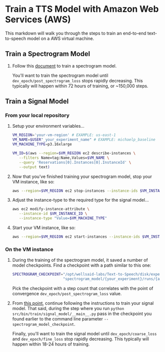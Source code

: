 # Train a TTS Model with Amazon Web Services (AWS)

This markdown will walk you through the steps to train an end-to-end text-to-speech model
on a AWS virtual machine.

## Train a Spectrogram Model

1. Follow this [document](TRAIN_MODEL_AWS.md) to train a spectrogram model.

   You'll want to train the spectrogram model until `dev_epoch/post_spectrogram_loss` stops
   rapidly decreasing. This typically will happen within 72 hours of training, or \~150,000 steps.

## Train a Signal Model

### From your local repository

1. Setup your environment variables...

   ```bash
   VM_REGION='your-vm-region' # EXAMPLE: us-east-1
   VM_NAME=$USER"_your_experiment_name" # EXAMPLE: michaelp_baseline
   VM_MACHINE_TYPE=p3.16xlarge
   ```

   ```bash
   VM_ID=$(aws --region=$VM_REGION ec2 describe-instances \
      --filters Name=tag:Name,Values=$VM_NAME \
      --query 'Reservations[0].Instances[0].InstanceId' \
      --output text)
   ```

1. Now that you've finished training your spectrogram model, stop your VM instance, like so:

   ```bash
   aws --region=$VM_REGION ec2 stop-instances --instance-ids $VM_INSTANCE_ID
   ```

1. Adjust the instance-type to the required type for the signal model...

   ```bash
   aws ec2 modify-instance-attribute \
      --instance-id $VM_INSTANCE_ID \
      --instance-type "Value=$VM_MACHINE_TYPE"
   ```

1. Start your VM instance, like so:

   ```bash
   aws --region=$VM_REGION ec2 start-instances --instance-ids $VM_INSTANCE_ID
   ```

### On the VM instance

1. During the training of the spectrogram model, it saved a number of model checkpoints. Find
   a checkpoint with a path similar to this one:

   ```bash
   SPECTROGRAM_CHECKPOINT="/opt/wellsaid-labs/Text-to-Speech/disk/experiments/" \
                          "spectrogram_model/{your_experiment}/runs/{a_run}/checkpoints/step-*.pt"
   ```

   Pick the checkpoint with a step count that correlates with the point of convergence
   `dev_epoch/post_spectrogram_loss` value.

2. From [this point](TRAIN_MODEL_AWS.md#on-the-vm-instance-1), continue following the instructions
   to train your signal model. That said, during the step where you run
   `python src/bin/train/signal_model/__main__.py` pass in the checkpoint you found earlier
   to the command line parameter `--spectrogram_model_checkpoint`.

   Finally, you'll want to train the signal model until `dev_epoch/coarse_loss` and
   `dev_epoch/fine_loss` stop rapidly decreasing. This typically will happen within 18-24 hours of
   training.
